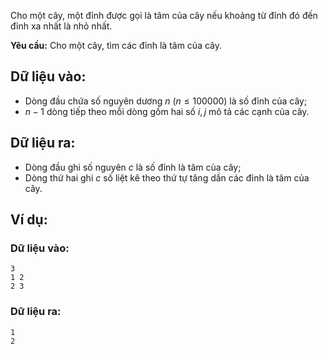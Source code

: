 Cho một cây, một đỉnh được gọi là tâm của cây nếu khoảng từ đỉnh đó đến đỉnh xa nhất là nhỏ nhất.

**Yêu cầu:** Cho một cây, tìm các đỉnh là tâm của cây.

## Dữ liệu vào:
- Dòng đầu chứa số nguyên dương $n\ (n≤100000)$ là số đỉnh của cây;
- $n-1$ dòng tiếp theo mỗi dòng gồm hai số $i,j$ mô tả các cạnh của cây.

## Dữ liệu ra:
- Dòng đầu ghi số nguyên $c$ là số đỉnh là tâm của cây;
- Dòng thứ hai ghi $c$ số liệt kê theo thứ tự tăng dần các đỉnh là tâm của cây.

## Ví dụ:
### Dữ liệu vào:
```
3
1 2
2 3
```

### Dữ liệu ra:
```
1
2
```